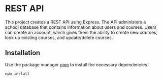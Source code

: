 # REST API 

This project creates a REST API using Express. The API administers a school database that contains information about users and courses. Users can create an account, which gives them the ability to create new courses, look up existing courses, and update/delete courses. 

## Installation

Use the package manager [npm](https://www.npmjs.com/) to install the necessary dependencies.

```bash
npm install
```